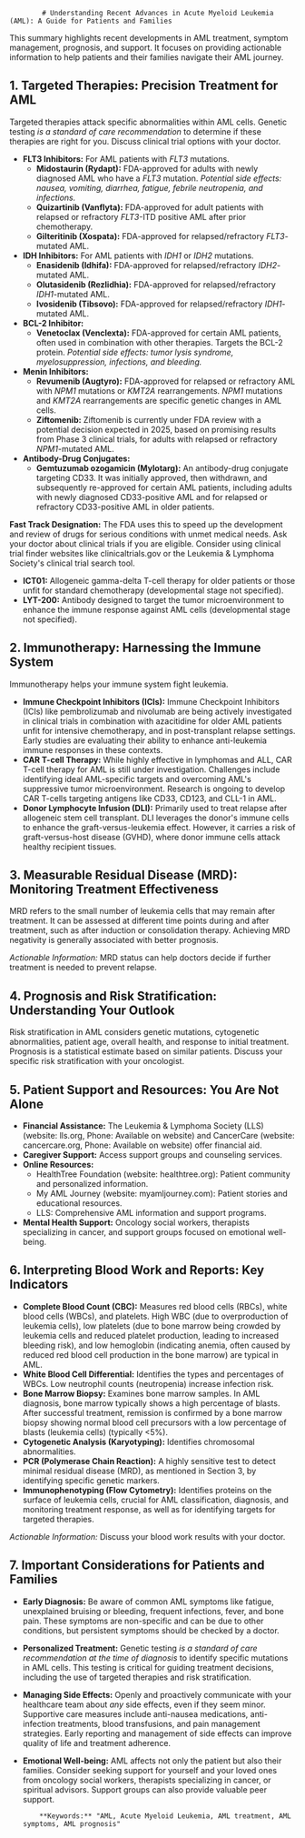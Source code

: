 
            # Understanding Recent Advances in Acute Myeloid Leukemia (AML): A Guide for Patients and Families

This summary highlights recent developments in AML treatment, symptom management, prognosis, and support. It focuses on providing actionable information to help patients and their families navigate their AML journey.

## 1. Targeted Therapies: Precision Treatment for AML

Targeted therapies attack specific abnormalities within AML cells. Genetic testing *is a standard of care recommendation* to determine if these therapies are right for you. Discuss clinical trial options with your doctor.

*   **FLT3 Inhibitors:** For AML patients with *FLT3* mutations.
    *   **Midostaurin (Rydapt):** FDA-approved for adults with newly diagnosed AML who have a *FLT3* mutation. *Potential side effects: nausea, vomiting, diarrhea, fatigue, febrile neutropenia, and infections.*
    *   **Quizartinib (Vanflyta):** FDA-approved for adult patients with relapsed or refractory *FLT3*-ITD positive AML after prior chemotherapy.
    *   **Gilteritinib (Xospata):** FDA-approved for relapsed/refractory *FLT3*-mutated AML.
*   **IDH Inhibitors:** For AML patients with *IDH1* or *IDH2* mutations.
    *   **Enasidenib (Idhifa):** FDA-approved for relapsed/refractory *IDH2*-mutated AML.
    *   **Olutasidenib (Rezlidhia):** FDA-approved for relapsed/refractory *IDH1*-mutated AML.
    *   **Ivosidenib (Tibsovo):** FDA-approved for relapsed/refractory *IDH1*-mutated AML.
*   **BCL-2 Inhibitor:**
    *   **Venetoclax (Venclexta):** FDA-approved for certain AML patients, often used in combination with other therapies. Targets the BCL-2 protein. *Potential side effects: tumor lysis syndrome, myelosuppression, infections, and bleeding.*
*   **Menin Inhibitors:**
    *   **Revumenib (Augtyro):** FDA-approved for relapsed or refractory AML with *NPM1* mutations or *KMT2A* rearrangements. *NPM1* mutations and *KMT2A* rearrangements are specific genetic changes in AML cells.
    *   **Ziftomenib:** Ziftomenib is currently under FDA review with a potential decision expected in 2025, based on promising results from Phase 3 clinical trials, for adults with relapsed or refractory *NPM1*-mutated AML.
*   **Antibody-Drug Conjugates:**
    *   **Gemtuzumab ozogamicin (Mylotarg):** An antibody-drug conjugate targeting CD33. It was initially approved, then withdrawn, and subsequently re-approved for certain AML patients, including adults with newly diagnosed CD33-positive AML and for relapsed or refractory CD33-positive AML in older patients.

**Fast Track Designation:** The FDA uses this to speed up the development and review of drugs for serious conditions with unmet medical needs. Ask your doctor about clinical trials if you are eligible. Consider using clinical trial finder websites like clinicaltrials.gov or the Leukemia & Lymphoma Society's clinical trial search tool.

*   **ICT01:** Allogeneic gamma-delta T-cell therapy for older patients or those unfit for standard chemotherapy (developmental stage not specified).
*   **LYT-200:** Antibody designed to target the tumor microenvironment to enhance the immune response against AML cells (developmental stage not specified).

## 2. Immunotherapy: Harnessing the Immune System

Immunotherapy helps your immune system fight leukemia.

*   **Immune Checkpoint Inhibitors (ICIs):** Immune Checkpoint Inhibitors (ICIs) like pembrolizumab and nivolumab are being actively investigated in clinical trials in combination with azacitidine for older AML patients unfit for intensive chemotherapy, and in post-transplant relapse settings. Early studies are evaluating their ability to enhance anti-leukemia immune responses in these contexts.
*   **CAR T-cell Therapy:** While highly effective in lymphomas and ALL, CAR T-cell therapy for AML is still under investigation. Challenges include identifying ideal AML-specific targets and overcoming AML's suppressive tumor microenvironment. Research is ongoing to develop CAR T-cells targeting antigens like CD33, CD123, and CLL-1 in AML.
*   **Donor Lymphocyte Infusion (DLI):** Primarily used to treat relapse after allogeneic stem cell transplant. DLI leverages the donor's immune cells to enhance the graft-versus-leukemia effect. However, it carries a risk of graft-versus-host disease (GVHD), where donor immune cells attack healthy recipient tissues.

## 3. Measurable Residual Disease (MRD): Monitoring Treatment Effectiveness

MRD refers to the small number of leukemia cells that may remain after treatment. It can be assessed at different time points during and after treatment, such as after induction or consolidation therapy. Achieving MRD negativity is generally associated with better prognosis.

*Actionable Information:* MRD status can help doctors decide if further treatment is needed to prevent relapse.

## 4. Prognosis and Risk Stratification: Understanding Your Outlook

Risk stratification in AML considers genetic mutations, cytogenetic abnormalities, patient age, overall health, and response to initial treatment. Prognosis is a statistical estimate based on similar patients. Discuss your specific risk stratification with your oncologist.

## 5. Patient Support and Resources: You Are Not Alone

*   **Financial Assistance:** The Leukemia & Lymphoma Society (LLS) (website: lls.org, Phone: Available on website) and CancerCare (website: cancercare.org, Phone: Available on website) offer financial aid.
*   **Caregiver Support:** Access support groups and counseling services.
*   **Online Resources:**
    *   HealthTree Foundation (website: healthtree.org): Patient community and personalized information.
    *   My AML Journey (website: myamljourney.com): Patient stories and educational resources.
    *   LLS: Comprehensive AML information and support programs.
*   **Mental Health Support:** Oncology social workers, therapists specializing in cancer, and support groups focused on emotional well-being.

## 6. Interpreting Blood Work and Reports: Key Indicators

*   **Complete Blood Count (CBC):** Measures red blood cells (RBCs), white blood cells (WBCs), and platelets. High WBC (due to overproduction of leukemia cells), low platelets (due to bone marrow being crowded by leukemia cells and reduced platelet production, leading to increased bleeding risk), and low hemoglobin (indicating anemia, often caused by reduced red blood cell production in the bone marrow) are typical in AML.
*   **White Blood Cell Differential:** Identifies the types and percentages of WBCs. Low neutrophil counts (neutropenia) increase infection risk.
*   **Bone Marrow Biopsy:** Examines bone marrow samples. In AML diagnosis, bone marrow typically shows a high percentage of blasts. After successful treatment, remission is confirmed by a bone marrow biopsy showing normal blood cell precursors with a low percentage of blasts (leukemia cells) (typically <5%).
*   **Cytogenetic Analysis (Karyotyping):** Identifies chromosomal abnormalities.
*   **PCR (Polymerase Chain Reaction):** A highly sensitive test to detect minimal residual disease (MRD), as mentioned in Section 3, by identifying specific genetic markers.
*   **Immunophenotyping (Flow Cytometry):** Identifies proteins on the surface of leukemia cells, crucial for AML classification, diagnosis, and monitoring treatment response, as well as for identifying targets for targeted therapies.

*Actionable Information:* Discuss your blood work results with your doctor.

## 7. Important Considerations for Patients and Families

*   **Early Diagnosis:** Be aware of common AML symptoms like fatigue, unexplained bruising or bleeding, frequent infections, fever, and bone pain. These symptoms are non-specific and can be due to other conditions, but persistent symptoms should be checked by a doctor.
*   **Personalized Treatment:** Genetic testing *is a standard of care recommendation at the time of diagnosis* to identify specific mutations in AML cells. This testing is critical for guiding treatment decisions, including the use of targeted therapies and risk stratification.
*   **Managing Side Effects:** Openly and proactively communicate with your healthcare team about *any* side effects, even if they seem minor. Supportive care measures include anti-nausea medications, anti-infection treatments, blood transfusions, and pain management strategies. Early reporting and management of side effects can improve quality of life and treatment adherence.
*   **Emotional Well-being:** AML affects not only the patient but also their families. Consider seeking support for yourself and your loved ones from oncology social workers, therapists specializing in cancer, or spiritual advisors. Support groups can also provide valuable peer support.

            **Keywords:** "AML, Acute Myeloid Leukemia, AML treatment, AML symptoms, AML prognosis"
            